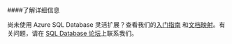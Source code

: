 ####了解详细信息

尚未使用 Azure SQL Database 灵活扩展？查看我们的[入门指南](/zh-cn/documentation/articles/sql-database-elastic-scale-get-started/) 和[文档映射](/zh-cn/documentation/articles/sql-database-elastic-scale-documentation-map/)。有关问题，请在 [SQL Database 论坛](https://social.msdn.microsoft.com/Forums/zh-cn/home?forum=windowsazurezhchs)上联系我们。
<!--HONumber=41-->
